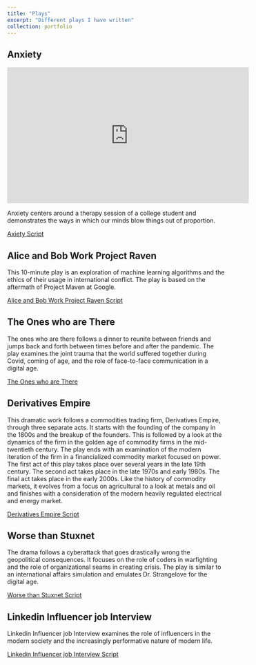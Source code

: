 ```yaml
---
title: "Plays"
excerpt: "Different plays I have written"
collection: portfolio
---
```


## Anxiety

<iframe width="560" height="315" src="https://www.youtube.com/embed/EbFLNuMhFMU?si=gcNafNFHDdq3P2dQ" title="YouTube video player" frameborder="0" allow="accelerometer; autoplay; clipboard-write; encrypted-media; gyroscope; picture-in-picture; web-share" referrerpolicy="strict-origin-when-cross-origin" allowfullscreen></iframe>

Anxiety centers around a therapy session of a college student and demonstrates the ways in which our minds blow things out of proportion.

[Axiety Script](/files/Anxiety.docx)

## Alice and Bob Work Project Raven

This 10-minute play is an exploration of machine learning algorithms and the ethics of their usage in international conflict. The play is based on the aftermath of Project Maven at Google.

[Alice and Bob Work Project Raven Script](/files/CompetitionPlay.docx)

## The Ones who are There

The ones who are there follows a dinner to reunite between friends and jumps back and forth between times before and after the pandemic. The play examines the joint trauma that the world suffered together during Covid, coming of age, and the role of face-to-face communication in a digital age.

[The Ones who are There](/files/Theoneswhoarethere.docx)

## Derivatives Empire

This dramatic work follows a commodities trading firm, Derivatives Empire, through three separate acts. It starts with the founding of the company in the 1800s and the breakup of the founders. This is followed by a look at the dynamics of the firm in the golden age of commodity firms in the mid-twentieth century. The play ends with an examination of the modern iteration of the firm in a financialized commodity market focused on power. The first act of this play takes place over several years in the late 19th century. The second act takes place in the late 1970s and early 1980s. The final act takes place in the early 2000s. Like the history of commodity markets, it evolves from a focus on agricultural to a look at metals and oil and finishes with a consideration of the modern heavily regulated electrical and energy market.

[Derivatives Empire Script](/files/DerivativesEmpire.docx)

## Worse than Stuxnet

The drama follows a cyberattack that goes drastically wrong the geopolitical consequences. It focuses on the role of coders in warfighting and the role of organizational seams in creating crisis. The play is similar to an international affairs simulation and emulates Dr. Strangelove for the digital age.

[Worse than Stuxnet Script](/files/Stuxnet.docx)

## Linkedin Influencer job Interview

Linkedin Influencer job Interview examines the role of influencers in the modern society and the increasingly performative nature of modern life.

[Linkedin Influencer job Interview Script](/files/LinkedinInfluencerjobinterview.docx)
